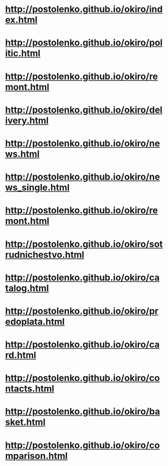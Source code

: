 # http://postolenko.github.io/okiro/index.html
# http://postolenko.github.io/okiro/politic.html
# http://postolenko.github.io/okiro/remont.html
# http://postolenko.github.io/okiro/delivery.html
# http://postolenko.github.io/okiro/news.html
# http://postolenko.github.io/okiro/news_single.html
# http://postolenko.github.io/okiro/remont.html
# http://postolenko.github.io/okiro/sotrudnichestvo.html
# http://postolenko.github.io/okiro/catalog.html
# http://postolenko.github.io/okiro/predoplata.html
# http://postolenko.github.io/okiro/card.html
# http://postolenko.github.io/okiro/contacts.html
# http://postolenko.github.io/okiro/basket.html
# http://postolenko.github.io/okiro/comparison.html
